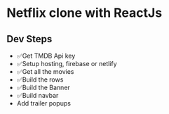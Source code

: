 # Netflix clone with ReactJs

## Dev Steps

- ✅Get TMDB Api key
- ✅Setup hosting, firebase or netlify
- ✅Get all the movies
- ✅Build the rows
- ✅Build the Banner
- ✅Build navbar
- Add trailer popups
